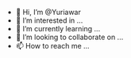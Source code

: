 - 👋 Hi, I’m @Yuriawar
- 👀 I’m interested in ...
- 🌱 I’m currently learning ...
- 💞️ I’m looking to collaborate on ...
- 📫 How to reach me ...

<!---
Yuriawar/Yuriawar is a ✨ special ✨ repository because its `README.md` (this file) appears on your GitHub profile.
You can click the Preview link to take a look at your changes.
--->
